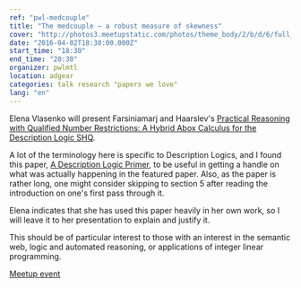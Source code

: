 ```yaml
---
ref: "pwl-medcouple"
title: "The medcouple — a robust measure of skewness"
cover: "http://photos3.meetupstatic.com/photos/theme_body/2/b/d/6/full_6071222.jpeg"
date: "2016-04-02T18:30:00.000Z"
start_time: "18:30"
end_time: "20:30"
organizer: pwlmtl
location: adgear
categories: talk research "papers we love"
lang: "en"
---
```

Elena Vlasenko will present Farsiniamarj and Haarslev's [Practical Reasoning with Qualified Number Restrictions: A Hybrid Abox Calculus for the Description Logic SHQ](http://users.encs.concordia.ca/~haarslev/publications/AICom2010.pdf).

A lot of the terminology here is specific to Description Logics, and I found this paper, [A Description Logic Primer](http://arxiv.org/pdf/1201.4089.pdf), to be useful in getting a handle on what was actually happening in the featured paper. Also, as the paper is rather long, one might consider skipping to section 5 after reading the introduction on one's first pass through it. 

Elena indicates that she has used this paper heavily in her own work, so I will leave it to her presentation to explain and justify it.

This should be of particular interest to those with an interest in the semantic web, logic and automated reasoning, or applications of integer linear programming. 

[Meetup event](http://www.meetup.com/Papers-We-Love-Montreal/events/229838204/)
